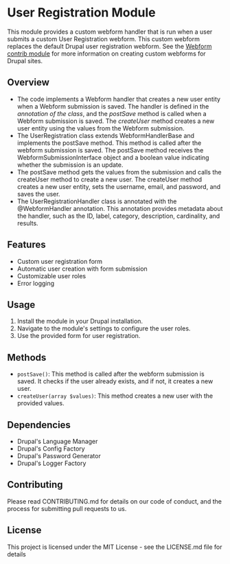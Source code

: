 # User Registration Module

This module provides a custom webform handler that is run when a user submits a custom User Registration webform. This custom webform replaces the default Drupal user registration webform. See the [Webform contrib module](https://drupal.org/projects/webform) for more information on creating custom webforms for Drupal sites.

## Overview

- The code implements a Webform handler that creates a new user entity when a Webform submission is saved. The handler is defined in the _annotation of the class_, and the _postSave_ method is called when a Webform submission is saved. The _createUser_ method creates a new user entity using the values from the Webform submission.
- The UserRegistration class extends WebformHandlerBase and implements the postSave method. This method is called after the webform submission is saved. The postSave method receives the WebformSubmissionInterface object and a boolean value indicating whether the submission is an update.
- The postSave method gets the values from the submission and calls the createUser method to create a new user. The createUser method creates a new user entity, sets the username, email, and password, and saves the user.
- The UserRegistrationHandler class is annotated with the @WebformHandler annotation. This annotation provides metadata about the handler, such as the ID, label, category, description, cardinality, and results.


## Features

- Custom user registration form
- Automatic user creation with form submission
- Customizable user roles
- Error logging

## Usage

1. Install the module in your Drupal installation.
2. Navigate to the module's settings to configure the user roles.
3. Use the provided form for user registration.

## Methods

- `postSave()`: This method is called after the webform submission is saved. It checks if the user already exists, and if not, it creates a new user.
- `createUser(array $values)`: This method creates a new user with the provided values.

## Dependencies

- Drupal's Language Manager
- Drupal's Config Factory
- Drupal's Password Generator
- Drupal's Logger Factory

## Contributing

Please read CONTRIBUTING.md for details on our code of conduct, and the process for submitting pull requests to us.

## License

This project is licensed under the MIT License - see the LICENSE.md file for details
